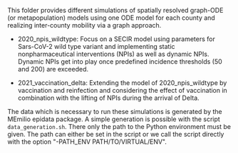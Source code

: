 This folder provides different simulations of spatially resolved graph-ODE (or metapopulation) models
using one ODE model for each county and realizing inter-county mobility via a graph approach.

- 2020_npis_wildtype: Focus on a SECIR model using parameters for Sars-CoV-2 wild type variant and
implementing static nonpharmaceutical interventions (NPIs) as well as dynamic NPIs. Dynamic NPIs
get into play once predefined incidence thresholds (50 and 200) are exceeded.

- 2021_vaccination_delta: Extending the model of 2020_npis_wildtype by vaccination and reinfection and
considering the effect of vaccination in combination with the lifting of NPIs during the arrival of Delta.

The data which is necessary to run these simulations is generated by the MEmilio epidata package.
A simple generation is possible with the script `data_generation.sh`.
There only the path to the Python environment must be given. The path can either be set in the script or we call
the script directly with the option "-PATH_ENV PATH/TO/VIRTUAL/ENV".


